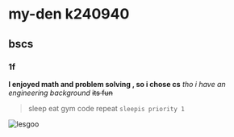 # my-den k240940
## bscs
### 1f

**I enjoyed math and problem solving , so i chose cs**
_tho i have an engineering background_
~~its fun~~

>sleep eat gym code repeat
```sleepis priority 1```


![lesgoo](https://encrypted-tbn0.gstatic.com/images?q=tbn:ANd9GcQCKCxvZRlVyuACp33wqwTZNo9FiY2E4Mv2-Bf0bhPfcaJHl4sfTNO-vtjVTSL9FRxgw_w&usqp=CAU)

